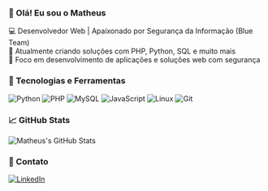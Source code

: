 ### 👋 Olá! Eu sou o Matheus

💻 Desenvolvedor Web | Apaixonado por Segurança da Informação (Blue Team)  
🚀 Atualmente criando soluções com PHP, Python, SQL e muito mais  
🔐 Foco em desenvolvimento de aplicações e soluções web com segurança  

### 🔧 Tecnologias e Ferramentas
![Python](https://img.shields.io/badge/Python-3670A0?logo=python&logoColor=fff)
![PHP](https://img.shields.io/badge/PHP-777BB4?logo=php&logoColor=fff)
![MySQL](https://img.shields.io/badge/MySQL-4479A1?logo=mysql&logoColor=fff)
![JavaScript](https://img.shields.io/badge/JavaScript-F7DF1E?logo=javascript&logoColor=000)
![Linux](https://img.shields.io/badge/Linux-FCC624?logo=linux&logoColor=000)
![Git](https://img.shields.io/badge/Git-F05032?logo=git&logoColor=fff)

### 📈 GitHub Stats
![Matheus's GitHub Stats](https://github-readme-stats.vercel.app/api?username=matheuszipper&show_icons=true&theme=dracula)

### 🔗 Contato
[![LinkedIn](https://img.shields.io/badge/-LinkedIn-blue?logo=linkedin&logoColor=white)](https://linkedin.com/in/seulinkedin)

